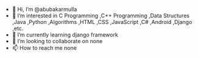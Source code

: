 - 👋 Hi, I’m @abubakarmulla
- 👀 I’m interested in C Programming ,C++ Programming ,Data Structures ,Java ,Python ,Algorithms ,HTML ,CSS ,JavaScript ,C# ,Android ,Django ,etc.
- 🌱 I’m currently learning django framework
- 💞️ I’m looking to collaborate on none
- 📫 How to reach me none

<!---
abubakarmulla/abubakarmulla is a ✨ special ✨ repository because its `README.md` (this file) appears on your GitHub profile.
You can click the Preview link to take a look at your changes.
--->
